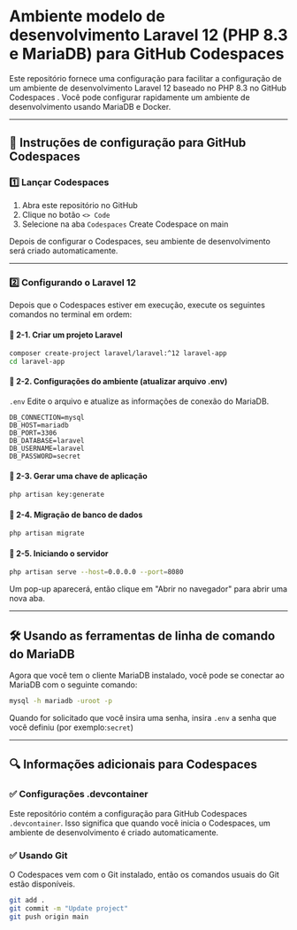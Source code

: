 # Ambiente modelo de desenvolvimento Laravel 12 (PHP 8.3 e MariaDB) para GitHub Codespaces

Este repositório fornece uma configuração para facilitar a configuração de um ambiente de desenvolvimento Laravel 12 baseado no PHP 8.3 no GitHub Codespaces . Você pode configurar rapidamente um ambiente de desenvolvimento usando MariaDB e Docker.

---

## 🚀 Instruções de configuração para GitHub Codespaces

### 1️⃣ Lançar Codespaces

1. Abra este repositório no GitHub
2. Clique no botão `<> Code`
3. Selecione na aba `Codespaces` Create Codespace on main

Depois de configurar o Codespaces, seu ambiente de desenvolvimento será criado automaticamente.

---

### 2️⃣ Configurando o Laravel 12

Depois que o Codespaces estiver em execução, execute os seguintes comandos no terminal em ordem:

#### 🔹 2-1. Criar um projeto Laravel

```bash
composer create-project laravel/laravel:^12 laravel-app
cd laravel-app
```

#### 🔹 2-2. Configurações do ambiente (atualizar arquivo .env)

`.env` Edite o arquivo e atualize as informações de conexão do MariaDB.

```dotenv
DB_CONNECTION=mysql
DB_HOST=mariadb
DB_PORT=3306
DB_DATABASE=laravel
DB_USERNAME=laravel
DB_PASSWORD=secret
```

#### 🔹 2-3. Gerar uma chave de aplicação

```bash
php artisan key:generate
```

#### 🔹 2-4. Migração de banco de dados

```bash
php artisan migrate
```

#### 🔹 2-5. Iniciando o servidor

```bash
php artisan serve --host=0.0.0.0 --port=8080
```

Um pop-up aparecerá, então clique em "Abrir no navegador" para abrir uma nova aba.

---

## 🛠 Usando as ferramentas de linha de comando do MariaDB

Agora que você tem o cliente MariaDB instalado, você pode se conectar ao MariaDB com o seguinte comando:

```bash
mysql -h mariadb -uroot -p
```

Quando for solicitado que você insira uma senha, insira `.env` a senha que você definiu (por exemplo:`secret`)

---

## 🔍 Informações adicionais para Codespaces

### ✅ Configurações .devcontainer

Este repositório contém a configuração para GitHub Codespaces `.devcontainer`. Isso significa que quando você inicia o Codespaces, um ambiente de desenvolvimento é criado automaticamente.

### ✅ Usando Git

O Codespaces vem com o Git instalado, então os comandos usuais do Git estão disponíveis.

```bash
git add .
git commit -m "Update project"
git push origin main
```
